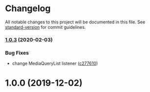 # Changelog

All notable changes to this project will be documented in this file. See [standard-version](https://github.com/conventional-changelog/standard-version) for commit guidelines.

### [1.0.3](https://github.com/zebateira/react-use-system-theme/compare/v1.0.2...v1.0.3) (2020-02-03)


### Bug Fixes

* change MediaQueryList listener ([c277610](https://github.com/zebateira/react-use-system-theme/commit/c27761096e9059092a2632584f7ec1ebb82ef387))

<a name="1.0.0"></a>
# 1.0.0 (2019-12-02)
